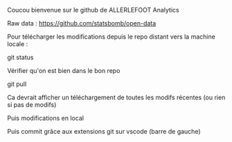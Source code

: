 Coucou bienvenue sur le github de ALLERLEFOOT Analytics

Raw data : https://github.com/statsbomb/open-data

Pour télécharger les modifications depuis le repo distant vers la machine locale :

git status

Vérifier qu'on est bien dans le bon repo

git pull

Ca devrait afficher un téléchargement de toutes les modifs récentes (ou rien si pas de modifs)

Puis modifications en local

Puis commit grâce aux extensions git sur vscode (barre de gauche)